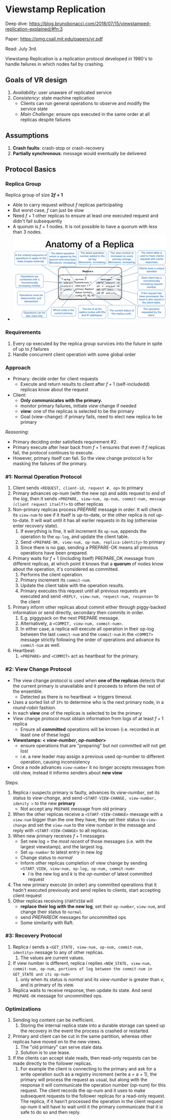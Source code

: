 # Viewstamp Replication 

Deep dive: https://blog.brunobonacci.com/2018/07/15/viewstamped-replication-explained/#fn:3

Paper: https://pmg.csail.mit.edu/papers/vr.pdf

Read: July 3rd. 

Viewstamp Replication is a replication protocol developed in 1980's to handle failures in which nodes fail by crashing. 

## Goals of VR design 
1. _Availability_: user unaware of replicated service
2. _Consistency_: state machine replication
    - Clients can run general operations to observe and modify the service state
    - _Main Challenge_: ensure ops executed in the same order at all replicas despite failures


## Assumptions 
1. **Crash faults**: crash-stop or crash-recovery
2. **Partially synchronous**: message would eventually be delivered

## Protocol Basics 
### Replica Group 
Replica group of size **$2f+1$**
*   Able to carry request without $f$ replicas participating
*   But worst case, $f$ can just be slow
*   Need $f+1$ other replicas to ensure at least one executed request and didn't fail subsequently 
*   A quorum is $f+1$ nodes. It is not possible to have a quorum with less than 3 nodes. 
*   ![replica-anatomy](images/410-vr/replica-anatomy.png)

### Requirements 
1. Every op executed by the replica group survices into the future in spite of up to $f$ failures 
2. Handle concurrent client operation with some global order

### Approach 
* Primary: decide order for client requests
    * Execute and return results to client after $f+1$ (self-includedd) replicas know about the request
* Client: 
    * **Only communicates with the primary.**
    * monitor primary failures, initiate _view_ change if needed
    *  **view**: one of the replicas is selected to be the primary
    *  Goal (view-change): if primary fails, need to elect new replica to be primary 

_Reasoning_:
* Primary deciding order satisfieds requirement #2.
* Primary execute after hear back from $f+1$ ensures that even if $f$ replicas fail, the protocol continues to execute.
* However, primary itself can fail. So the view change protocol is for masking the failures of the primary. 

### #1: Normal Operation Protocol 

1. Client sends `<REQUEST, client-id, request #, op>` to primary
2. Primary advances op-num (with the new op) and adds request to end of the _log_, then it sends `<PREPARE, view-num, op-num, commit-num, message (client request itself)>` to other replicas
3. Non-primary replicas process $PREPARE$ message in order. It will check its `view-num` to see if it itself is up-to-date, or the other replica is not up-to-date. It will wait until it has all eariler requests in its _log_ (otherwise enter recovery state). 
   1. If everything is fine, it will increment its `op-num`, appends the operation to the `op-log`, and update the client table.
   2. Send `<PREPARE-OK, view-num, op-num, replica-identity>` to primary
   3. Since there is no gap, sending a PREPARE-OK means all previous operations have been prepared. 
4. Primary waits for $f+1$ (including itself) PREPARE_OK message from different replicas, at which point it knows that a **quorum** of nodes know about the operation, it's considered as committed. 
   1. Performs the client operation.
   2. Primary increment its `commit-num`.
   3. Update the client table with the operation results.
   4. Primary executes this request until all previous requests are executed and send `<REPLY, view-num, request-num, response>` to the client
5. Primary inform other replicas about commit either through piggy-backed information or send directly, secondary then commits in order. 
   1. E.g. piggypack on the next PREPARE message. 
   2. Alternatively, a `<COMMIT, view-num, commit-num>`. 
   3. In either case, a replica will execute all operation in their op-log between the last `commit-num` and the `commit-num` in the `<COMMIT>` message strictly following the order of operations and advance its `commit-num` as well.
6. Heartbeat:
   1. `<PREPARE>` and `<COMMIT>` act as heartbeat for the primary. 

### #2: View Change Protocol 
* The view change protocol is used when **one of the replicas** detects that the current primary is unavailable and it proceeds to inform the rest of the ensemble. 
  * Detected as there is no heartbeat -> triggers timeout. 
* Uses a sorted list of `IPs` to determine who is the next primary node, in a *round-robin* fashion.
* In each **view** one of the replicas is selected to be the primary
* View change protocol must obtain information from logs of at least $f+1$ replica
    * Ensure all **committed** operations will be known (i.e. recorded in at least one of these logs)
* **Viewstamps: < _view-number_, _op-number_>** 
    *  ensure operations that are "preparing" but not committed will not get lost
    *  i.e. a new leader may assign a previous used op-number to different operation, causing inconsistency
*  Once a node advances `view-number` it no longer accepts messages from old view, instead it informs senders about **new view**
 
Steps:
1. Replica $i$ suspects primary is faulty, advances its _view-number_, set its status to _view-change_, and send `<START-VIEW-CHANGE, view-number, idenity >` to the new **primary**
   *  Not accept any `PREPARE` message from old primary
2. When the other replicas receive a `<START-VIEW-CHANGE>` message with a `view-num` bigger than the one they have, they set their status to `view-change` and set the `view-num` to the view number in the message and reply with `<START-VIEW-CHANGE>` to all replicas. 
2. When new primary receives $f+1$ messages
   *  Set new log = the _most recent_ of those messages (i.e. with the largest viewstamp), and the largest log. 
   *  Set `op-number` to latest entry in new _log_
   *  Change status to _normal_
   *  Inform other replicas completion of view change by sending `<START_VIEW, view-num, op-log, op-num, commit-num>`
       *  $l$ is the new log and $k$ is the _op-number_ of latest committed request
3. The new primary execute (in order) any committed operations that it hadn't executed previously and send replies to clients, start accepting client request
4. Other replicas receiving `STARTVIEW` will
   *  **replace their log with the new log**, set their `op-number`, `view-num`, and change their status to `normal`.
   *  send $PREPAREOK$ messages for uncommitted ops 
   *  Some similarity with Raft. 

### #3: Recovery Protocol 
1. Replica $i$ sends a `<GET_STATE, view-num, op-num, commit-num, identity>` nessage to any of other replicas. 
   1. The values are current values. 
2. If view number is different, replica $i$ replies `<NEW_STATE, view-num, commit-num, op-num, portions of log between the commit-num in GET_STATE and its op-num>` 
   1. only when its status is $normal$ and its _view-number_ is greater than $v$, and is primary of its view.
3. Replica waits to receive response, then update its state. And send `PREPARE-OK` message for uncommitted ops. 


### Optimizations

1. Sending log content can be inefficient. 
   1. Storing the internal replica state into a durable storage can speed up the recovery in the event the process is crashed or restarted.
2. Primary and client can be cut in the same partition, whereas other replicas have moved on to the new views. 
   1. The "old primary" can serve stale data.
   2. Solution is to use lease. 
3. If the clients can accept stale reads, then read-only requests can be made directly to the follower replicas.
   1. For example the client is connecting to the primary and ask for a write operation such as a registry increment (write a = a + 1), the primary will process the request as usual, but along with the response it will communicate the operation number (op-num) for this request. The client records the op-num and it uses to make subsequent requests to the follower replicas for a read-only request. The replica, if it hasn’t processed the operation in the client request op-num it will have to wait until it the primary communicate that it is safe to do so and then reply.
